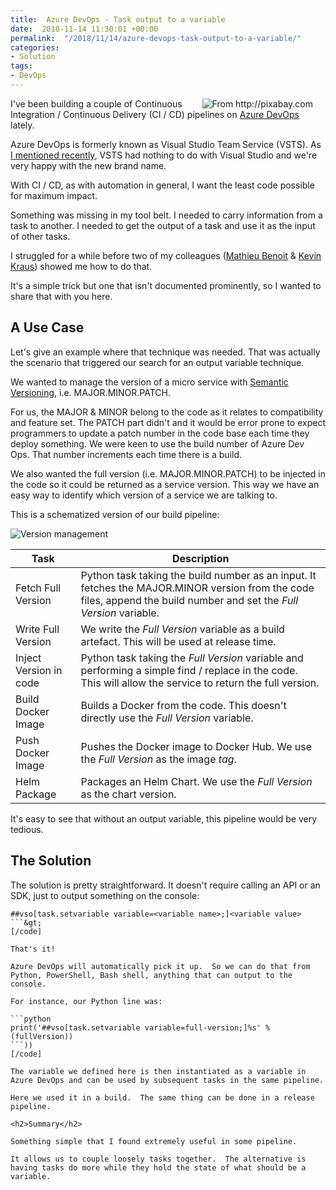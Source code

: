 ```yaml
---
title:  Azure DevOps - Task output to a variable
date:  2018-11-14 11:30:01 +00:00
permalink:  "/2018/11/14/azure-devops-task-output-to-a-variable/"
categories:
- Solution
tags:
- DevOps
---
```

<img style="float:right;padding-right:20px;" title="From http://pixabay.com" src="https://vincentlauzon.files.wordpress.com/2018/10/architecture-3357847_640-e1540928514340.jpg" />

I've been building a couple of Continuous Integration / Continuous Delivery (CI / CD) pipelines on <a href="https://docs.microsoft.com/en-us/azure/devops/user-guide/what-is-azure-devops-services?view=vsts">Azure DevOps</a> lately.

Azure DevOps is formerly known as Visual Studio Team Service (VSTS).  As <a href="https://vincentlauzon.com/2018/10/17/azure-dev-ops-ci-cd-pipelines-with-aks-lessons-learned/">I mentioned recently</a>, VSTS had nothing to do with Visual Studio and we're very happy with the new brand name.

With CI / CD, as with automation in general, I want the least code possible for maximum impact.

Something was missing in my tool belt.  I needed to carry information from a task to another.  I needed to get the output of a task and use it as the input of other tasks.

I struggled for a while before two of my colleagues (<a href="https://alwaysupalwayson.blogspot.com/">Mathieu Benoit</a> &amp; <a href="https://github.com/kwkraus">Kevin Kraus</a>) showed me how to do that.

It's a simple trick but one that isn't documented prominently, so I wanted to share that with you here.

<h2>A Use Case</h2>

Let's give an example where that technique was needed.  That was actually the scenario that triggered our search for an output variable technique.

We wanted to manage the version of a micro service with <a href="https://semver.org/">Semantic Versioning</a>, i.e. MAJOR.MINOR.PATCH.

For us, the MAJOR &amp; MINOR belong to the code as it relates to compatibility and feature set.  The PATCH part didn't and it would be error prone to expect programmers to update a patch number in the code base each time they deploy something.  We were keen to use the build number of Azure Dev Ops.  That number increments each time there is a build.

We also wanted the full version (i.e. MAJOR.MINOR.PATCH) to be injected in the code so it could be returned as a service version.  This way we have an easy way to identify which version of a service we are talking to.

This is a schematized version of our build pipeline:

<img src="https://vincentlauzon.files.wordpress.com/2018/11/version1.png" alt="Version management" />

<table>
<thead>
<tr>
  <th>Task</th>
  <th>Description</th>
</tr>
</thead>
<tbody>
<tr>
  <td>Fetch Full Version</td>
  <td>Python task taking the build number as an input.  It fetches the MAJOR.MINOR version from the code files, append the build number and set the <em>Full Version</em> variable.</td>
</tr>
<tr>
  <td>Write Full Version</td>
  <td>We write the <em>Full Version</em> variable as a build artefact.  This will be used at release time.</td>
</tr>
<tr>
  <td>Inject Version in code</td>
  <td>Python task taking the <em>Full Version</em> variable and performing a simple find / replace in the code.  This will allow the service to return the full version.</td>
</tr>
<tr>
  <td>Build Docker Image</td>
  <td>Builds a Docker from the code.  This doesn't directly use the <em>Full Version</em> variable.</td>
</tr>
<tr>
  <td>Push Docker Image</td>
  <td>Pushes the Docker image to Docker Hub.  We use the <em>Full Version</em> as the image <em>tag</em>.</td>
</tr>
<tr>
  <td>Helm Package</td>
  <td>Packages an Helm Chart.  We use the <em>Full Version</em> as the chart version.</td>
</tr>
</tbody>
</table>

It's easy to see that without an output variable, this pipeline would be very tedious.

<h2>The Solution</h2>

The solution is pretty straightforward.  It doesn't require calling an API or an SDK, just to output something on the console:

```text
##vso[task.setvariable variable=<variable name>;]<variable value>
```&gt;
[/code]

That's it!

Azure DevOps will automatically pick it up.  So we can do that from Python, PowerShell, Bash shell, anything that can output to the console.

For instance, our Python line was:

```python
print('##vso[task.setvariable variable=full-version;]%s' % (fullVersion))
```))
[/code]

The variable we defined here is then instantiated as a variable in Azure DevOps and can be used by subsequent tasks in the same pipeline.

Here we used it in a build.  The same thing can be done in a release pipeline.

<h2>Summary</h2>

Something simple that I found extremely useful in some pipeline.

It allows us to couple loosely tasks together.  The alternative is having tasks do more while they hold the state of what should be a variable.